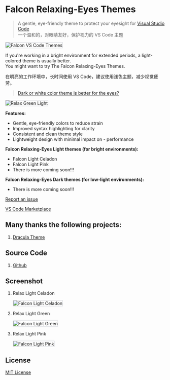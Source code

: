 # Falcon Relaxing-Eyes Themes

> A gentle, eye-friendly theme to protect your eyesight for [Visual Studio Code](https://code.visualstudio.com/) <br/>
> 一个温和的，对眼睛友好，保护视力的 VS Code 主题

<img src="https://gitee.com/panxiaoan/falcon-vscode-themes/raw/main/assets/light-celadon.jpg" alt="Falcon VS Code Themes" style="border: 1px solid #CED0D6;">

If you're working in a bright environment for extended periods, a light-colored theme is usually better.
<br/>
You might want to try The Falcon Relaxing-Eyes Themes.<br/>

在明亮的工作环境中，长时间使用 VS Code，建议使用浅色主题，减少视觉疲劳。<br/>

> <a href="https://ux.stackexchange.com/questions/53264/dark-or-white-color-theme-is-better-for-the-eyes">Dark or white color theme is better for the eyes?</a>
<img src="https://gitee.com/panxiaoan/falcon-vscode-themes/raw/main/assets/about.jpg" alt="Relax Green Light" style="border: 1px solid #CED0D6;">

**Features:**

- Gentle, eye-friendly colors to reduce strain
- Improved syntax highlighting for clarity
- Consistent and clean theme style
- Lightweight design with minimal impact on - performance

**Falcon Relaxing-Eyes Light themes (for bright environments):**

- Falcon Light Celadon
- Falcon Light Pink
- There is more coming soon!!!

**Falcon Relaxing-Eyes Dark themes (for low-light environments):**

- There is more coming soon!!!

<a href="https://github.com/panxiaoan/falcon-vscode-themes/issues">Report an issue</a>

[VS Code Marketplace](https://marketplace.visualstudio.com/VSCode)

## Many thanks the following projects:

1. [Dracula Theme](https://draculatheme.com/visual-studio-code)

## Source Code

1. [Github](https://github.com/panxiaoan/falcon-vscode-themes)

## Screenshot

1. Relax Light Celadon

    <img src="https://gitee.com/panxiaoan/falcon-vscode-themes/raw/main/assets/light-celadon.jpg" alt="Falcon Light Celadon" style="border: 1px solid #CED0D6;">

2. Relax Light Green

    <img src="https://gitee.com/panxiaoan/falcon-vscode-themes/raw/main/assets/light-green.jpg" alt="Falcon Light Green" style="border: 1px solid #CED0D6;">

3. Relax Light Pink

    <img src="https://gitee.com/panxiaoan/falcon-vscode-themes/raw/main/assets/light-pink.jpg" alt="Falcon Light Pink" style="border: 1px solid #CED0D6;">

## License

[MIT License](./LICENSE.txt)